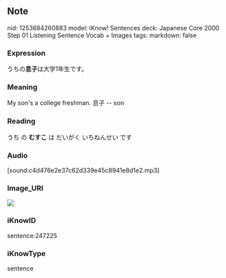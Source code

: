## Note
nid: 1253684260883
model: iKnow! Sentences
deck: Japanese Core 2000 Step 01 Listening Sentence Vocab + Images
tags: 
markdown: false

### Expression
<!DOCTYPE html>
<title></title>
うちの<b>息子</b>は大学1年生です。



### Meaning
My son's a college freshman.
息子 -- son

### Reading
<!DOCTYPE html>
<title></title>
うち の <b>むすこ</b> は だいがく いちねんせい です



### Audio
[sound:c4d476e2e37c62d339e45c8941e8d1e2.mp3]

### Image_URI
<!DOCTYPE html>
<title></title>
<img src="601d67a5a2b7c5285164cfbdacf711a3.jpg">



### iKnowID
sentence:247225

### iKnowType
sentence
